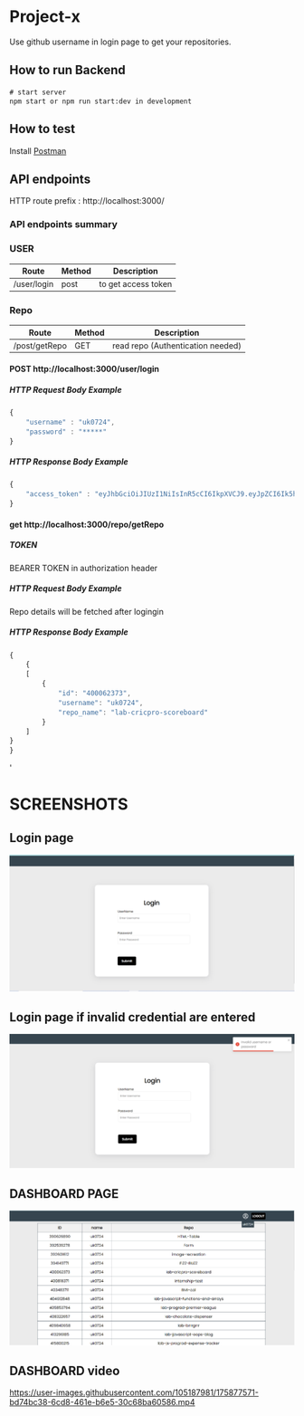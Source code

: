 # Project-x
Use github username in login page to get your repositories.


## How to run Backend
```
# start server
npm start or npm run start:dev in development
```

## How to test
Install [Postman](https://www.getpostman.com/)


## API endpoints

HTTP route prefix : http://localhost:3000/

### API endpoints summary

### USER

Route      | Method | Description
-----------|--------|--------------------
/user/login     | post    | to get access token

### Repo

Route      | Method | Description
-----------|--------|--------------------
/post/getRepo  | GET    | read repo (Authentication needed)




#### POST http://localhost:3000/user/login

##### HTTP Request Body Example
```javascript
{
    "username" : "uk0724",
    "password" : "*****"
}
```

##### HTTP Response Body Example
```javascript
{
    "access_token" : "eyJhbGciOiJIUzI1NiIsInR5cCI6IkpXVCJ9.eyJpZCI6Ik5hcmF5YW5AZ21haWwuY29tIiwiaWF0IjoxNjUzODg3NjExLCJleHAiOjE2NTM4ODgyMTF9.GdZBS5LbxPllp-osTSYz6CURZC3eH3a8p7kn0Hx18JE"
}
```

#### get http://localhost:3000/repo/getRepo


##### TOKEN 
 BEARER TOKEN in authorization header

##### HTTP Request Body Example
Repo details will be fetched after logingin


##### HTTP Response Body Example
```javascript
{
    {
    [
        {
            "id": "400062373",
            "username": "uk0724",
            "repo_name": "lab-cricpro-scoreboard"
        }
    ]
}
}
```
'

# SCREENSHOTS

## Login page
![Alt text](images/login.png)

## Login page if invalid credential are entered
![Alt text](images/login_error.png)


## DASHBOARD PAGE
![Alt text](images/dashboard.png)


## DASHBOARD video


https://user-images.githubusercontent.com/105187981/175877571-bd74bc38-6cd8-461e-b6e5-30c68ba60586.mp4


